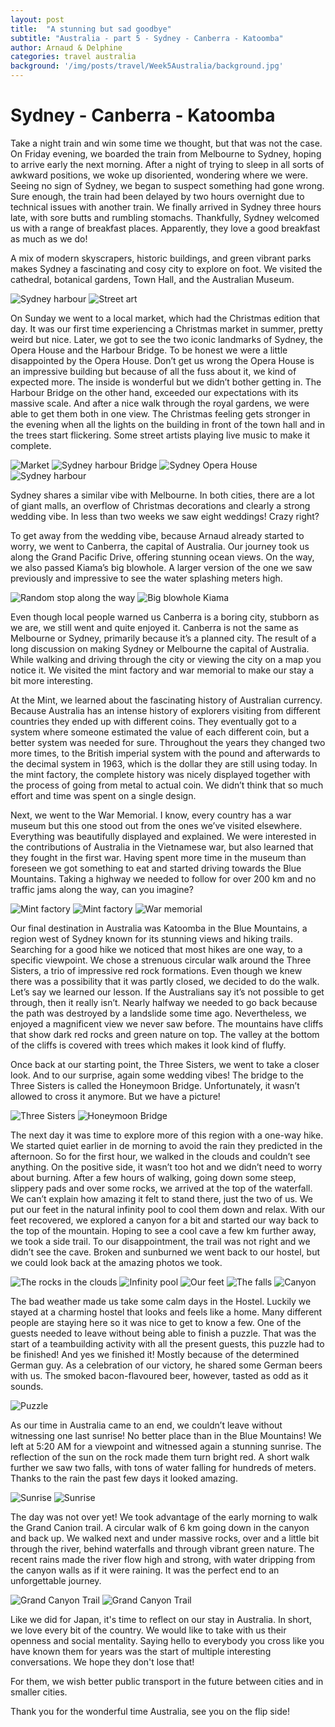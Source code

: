 ```yaml
---
layout: post
title:  "A stunning but sad goodbye"
subtitle: "Australia - part 5 - Sydney - Canberra - Katoomba"
author: Arnaud & Delphine
categories: travel australia
background: '/img/posts/travel/Week5Australia/background.jpg'
---
```


# Sydney - Canberra - Katoomba

Take a night train and win some time we thought, but that was not the case. On Friday evening, we boarded the train from Melbourne to Sydney, hoping to arrive early the next morning. After a night of trying to sleep in all sorts of awkward positions, we woke up disoriented, wondering where we were. Seeing no sign of Sydney, we began to suspect something had gone wrong. Sure enough, the train had been delayed by two hours overnight due to technical issues with another train. We finally arrived in Sydney three hours late, with sore butts and rumbling stomachs. Thankfully, Sydney welcomed us with a range of breakfast places. Apparently, they love a good breakfast as much as we do!

A mix of modern skyscrapers, historic buildings, and green vibrant parks makes Sydney a fascinating and cosy city to explore on foot. We visited the cathedral, botanical gardens, Town Hall, and the Australian Museum.

<img class="img-fluid" src="/img/posts/travel/Week5Australia/sydney1.jpg" alt="Sydney harbour">
<img class="img-fluid" src="/img/posts/travel/Week5Australia/sydney2.jpg" alt="Street art">

On Sunday we went to a local market, which had the Christmas edition that day. It was our first time experiencing a Christmas market in summer, pretty weird but nice. Later, we got to see the two iconic landmarks of Sydney, the Opera House and the Harbour Bridge. To be honest we were a little disappointed by the Opera House. Don’t get us wrong the Opera House is an impressive building but because of all the fuss about it, we kind of expected more. The inside is wonderful but we didn’t bother getting in. The Harbour Bridge on the other hand, exceeded our expectations with its massive scale. And after a nice walk through the royal gardens, we were able to get them both in one view. The Christmas feeling gets stronger in the evening when all the lights on the building in front of the town hall and in the trees start flickering. Some street artists playing live music to make it complete.

<img class="img-fluid" src="/img/posts/travel/Week5Australia/sydney3.jpg" alt="Market">
<img class="img-fluid" src="/img/posts/travel/Week5Australia/sydney4.jpg" alt="Sydney harbour Bridge">
<img class="img-fluid" src="/img/posts/travel/Week5Australia/sydney5.jpg" alt="Sydney Opera House">
<img class="img-fluid" src="/img/posts/travel/Week5Australia/sydney6.jpg" alt="Sydney harbour">

Sydney shares a similar vibe with Melbourne. In both cities, there are a lot of giant malls, an overflow of Christmas decorations and clearly a strong wedding vibe. In less than two weeks we saw eight weddings! Crazy right?

To get away from the wedding vibe, because Arnaud already started to worry, we went to Canberra, the capital of Australia. Our journey took us along the Grand Pacific Drive, offering stunning ocean views. On the way, we also passed Kiama’s big blowhole. A larger version of the one we saw previously and impressive to see the water splashing meters high.

<img class="img-fluid" src="/img/posts/travel/Week5Australia/roadtrip1.jpg" alt="Random stop along the way">
<img class="img-fluid" src="/img/posts/travel/Week5Australia/roadtrip2.jpg" alt="Big blowhole Kiama">

Even though local people warned us Canberra is a boring city, stubborn as we are, we still went and quite enjoyed it. Canberra is not the same as Melbourne or Sydney, primarily because it’s a planned city. The result of a long discussion on making Sydney or Melbourne the capital of Australia. While walking and driving through the city or viewing the city on a map you notice it. We visited the mint factory and war memorial to make our stay a bit more interesting.

At the Mint, we learned about the fascinating history of Australian currency. Because Australia has an intense history of explorers visiting from different countries they ended up with different coins. They eventually got to a system where someone estimated the value of each different coin, but a better system was needed for sure. Throughout the years they changed two more times, to the British imperial system with the pound and afterwards to the decimal system in 1963, which is the dollar they are still using today. In the mint factory, the complete history was nicely displayed together with the process of going from metal to actual coin. We didn’t think that so much effort and time was spent on a single design.

Next, we went to the War Memorial. I know, every country has a war museum but this one stood out from the ones we’ve visited elsewhere. Everything was beautifully displayed and explained. We were interested in the contributions of Australia in the Vietnamese war, but also learned that they fought in the first war. Having spent more time in the museum than foreseen we got something to eat and started driving towards the Blue Mountains. Taking a highway we needed to follow for over 200 km and no traffic jams along the way, can you imagine?

<img class="img-fluid" src="/img/posts/travel/Week5Australia/canberra1.jpg" alt="Mint factory">
<img class="img-fluid" src="/img/posts/travel/Week5Australia/canberra2.jpg" alt="Mint factory">
<img class="img-fluid" src="/img/posts/travel/Week5Australia/canberra3.jpg" alt="War memorial">

Our final destination in Australia was Katoomba in the Blue Mountains, a region west of Sydney known for its stunning views and hiking trails. Searching for a good hike we noticed that most hikes are one way, to a specific viewpoint. We chose a strenuous circular walk around the Three Sisters, a trio of impressive red rock formations. Even though we knew there was a possibility that it was partly closed, we decided to do the walk. Let’s say we learned our lesson. If the Australians say it’s not possible to get through, then it really isn’t. Nearly halfway we needed to go back because the path was destroyed by a landslide some time ago. Nevertheless, we enjoyed a magnificent view we never saw before. The mountains have cliffs that show dark red rocks and green nature on top. The valley at the bottom of the cliffs is covered with trees which makes it look kind of fluffy.

Once back at our starting point, the Three Sisters, we went to take a closer look. And to our surprise, again some wedding vibes! The bridge to the Three Sisters is called the Honeymoon Bridge. Unfortunately, it wasn’t allowed to cross it anymore. But we have a picture!

<img class="img-fluid" src="/img/posts/travel/Week5Australia/threeSisters1.jpg" alt="Three Sisters">
<img class="img-fluid" src="/img/posts/travel/Week5Australia/threeSisters2.jpg" alt="Honeymoon Bridge">

The next day it was time to explore more of this region with a one-way hike. We started quiet earlier in de morning to avoid the rain they predicted in the afternoon. So for the first hour, we walked in the clouds and couldn’t see anything. On the positive side, it wasn’t too hot and we didn’t need to worry about burning. After a few hours of walking, going down some steep, slippery pads and over some rocks, we arrived at the top of the waterfall. We can’t explain how amazing it felt to stand there, just the two of us. We put our feet in the natural infinity pool to cool them down and relax. With our feet recovered, we explored a canyon for a bit and started our way back to the top of the mountain. Hoping to see a cool cave a few km further away, we took a side trail. To our disappointment, the trail was not right and we didn’t see the cave. Broken and sunburned we went back to our hostel, but we could look back at the amazing photos we took.

<img class="img-fluid" src="/img/posts/travel/Week5Australia/falls1.jpg" alt="The rocks in the clouds">
<img class="img-fluid" src="/img/posts/travel/Week5Australia/falls2.jpg" alt="Infinity pool">
<img class="img-fluid" src="/img/posts/travel/Week5Australia/falls3.jpg" alt="Our feet">
<img class="img-fluid" src="/img/posts/travel/Week5Australia/falls4.jpg" alt="The falls">
<img class="img-fluid" src="/img/posts/travel/Week5Australia/falls5.jpg" alt="Canyon">

The bad weather made us take some calm days in the Hostel. Luckily we stayed at a charming hostel that looks and feels like a home. Many different people are staying here so it was nice to get to know a few. One of the guests needed to leave without being able to finish a puzzle. That was the start of a teambuilding activity with all the present guests, this puzzle had to be finished! And yes we finished it! Mostly because of the determined German guy. As a celebration of our victory, he shared some German beers with us. The smoked bacon-flavoured beer, however, tasted as odd as it sounds.

<img class="img-fluid" src="/img/posts/travel/Week5Australia/puzzle.jpg" alt="Puzzle">

As our time in Australia came to an end, we couldn’t leave without witnessing one last sunrise! No better place than in the Blue Mountains! We left at 5:20 AM for a viewpoint and witnessed again a stunning sunrise. The reflection of the sun on the rock made them turn bright red. A short walk further we saw two falls, with tons of water falling for hundreds of meters. Thanks to the rain the past few days it looked amazing.

<img class="img-fluid" src="/img/posts/travel/Week5Australia/sunrise1.jpg" alt="Sunrise">
<img class="img-fluid" src="/img/posts/travel/Week5Australia/sunrise2.jpg" alt="Sunrise">

The day was not over yet! We took advantage of the early morning to walk the Grand Canion trail. A circular walk of 6 km going down in the canyon and back up. We walked next and under massive rocks, over and a little bit through the river, behind waterfalls and through vibrant green nature. The recent rains made the river flow high and strong, with water dripping from the canyon walls as if it were raining. It was the perfect end to an unforgettable journey.

<img class="img-fluid" src="/img/posts/travel/Week5Australia/grandCanyon1.jpg" alt="Grand Canyon Trail">
<img class="img-fluid" src="/img/posts/travel/Week5Australia/grandCanyon2.jpg" alt="Grand Canyon Trail">

Like we did for Japan, it's time to reflect on our stay in Australia. In short, we love every bit of the country. We would like to take with us their openness and social mentality. Saying hello to everybody you cross like you have known them for years was the start of multiple interesting conversations. We hope they don't lose that!

For them, we wish better public transport in the future between cities and in smaller cities.

Thank you for the wonderful time Australia, see you on the flip side!
